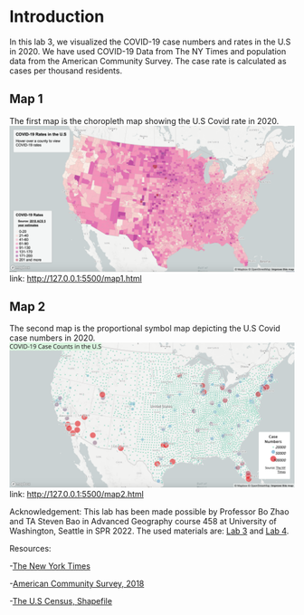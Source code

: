 # Introduction
In this lab 3, we visualized the COVID-19 case numbers and rates in the U.S in 2020.
We have used COVID-19 Data from The NY Times and population data from the American Community Survey. The case rate is calculated as cases per thousand residents.
## Map 1
The first map is the choropleth map showing the U.S Covid rate in 2020.
![Map_1](https://github.com/enkhsd/covid-19-cases/blob/main/img/Map1.png)
link: http://127.0.0.1:5500/map1.html

## Map 2
The second map is the proportional symbol map depicting the U.S Covid case numbers in 2020.
![Map_2](https://github.com/enkhsd/covid-19-cases/blob/main/img/Map2.png)
link: http://127.0.0.1:5500/map2.html


Acknowledgement: This lab has been made possible by Professor Bo Zhao and TA Steven Bao in Advanced Geography course 458 at University of Washington, Seattle in SPR 2022. The used materials are: <a href="https://github.com/jakobzhao/geog458/tree/master/labs/lab03">Lab 3</a> and <a href="https://github.com/jakobzhao/geog495/tree/main/labs/lab04">Lab 4</a>.

Resources: 

-<a href="https://github.com/nytimes/covid-19-data/blob/43d32dde2f87bd4dafbb7d23f5d9e878124018b8/live/us-counties.csv">The New York Times</a>

-<a href="https://data.census.gov/cedsci/table?g=0100000US.050000&d=ACS%205-Year%20Estimates%20Data%20Profiles&tid=ACSDP5Y2018.DP05&hidePreview=true">American Community Survey, 2018</a>

-<a href="https://www.census.gov/geographies/mapping-files/time-series/geo/carto-boundary-file.html">The U.S Census, Shapefile</a>